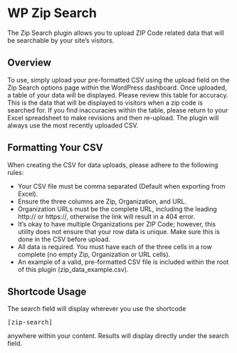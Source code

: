 # WP Zip Search  

The Zip Search plugin allows you to upload ZIP Code related data that will be searchable by your site’s visitors.

## Overview  

To use, simply upload your pre-formatted CSV using the upload field on the Zip Search options page within the WordPress dashboard. Once uploaded, a table of your data will be displayed. Please review this table for accuracy. This is the data that will be displayed to visitors when a zip code is searched for. If you find inaccuracies within the table, please return to your Excel spreadsheet to make revisions and then re-upload. The plugin will always use the most recently uploaded CSV.

## Formatting Your CSV  

When creating the CSV for data uploads, please adhere to the following rules:

- Your CSV file must be comma separated (Default when exporting from Excel).
- Ensure the three columns are Zip, Organization, and URL.
- Organization URLs must be the complete URL, including the leading http:// or https://, otherwise the link will result in a 404 error.
- It’s okay to have multiple Organizations per ZIP Code; however, this utility does not ensure that your row data is unique. Make sure this is done in the CSV before upload.
- All data is required. You must have each of the three cells in a row complete (no empty Zip, Organization or URL cells).
- An example of a valid, pre-formatted CSV file is included within the root of this plugin (zip_data_example.csv).

## Shortcode Usage  

The search field will display wherever you use the shortcode <pre>[zip-search]</pre> anywhere within your content. Results will display directly under the search field.
